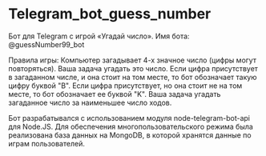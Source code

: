 ﻿# Telegram_bot_guess_number

Бот для Telegram с игрой «Угадай число». Имя бота: @guessNumber99_bot

Правила игры: Компьютер загадывает 4-х значное число (цифры могут повторяться). Ваша задача угадать это число. 
Если цифра присутствует в загаданном числе, и она стоит на том месте, то бот обозначает такую цифру буквой "В". 
Если цифра присутствует, но она стоит не на том месте, то бот обозначает ее буквой "K". 
Ваша задача угадать загаданное число за наименьшее число ходов.

Бот разрабатывался с использованием модуля node-telegram-bot-api для Node.JS. 
Для обеспечения многопользовательского режима была реализована база данных на MongoDB, в которой хранятся данные по играм пользователей. 

